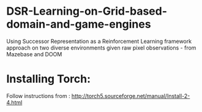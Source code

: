 # DSR-Learning-on-Grid-based-domain-and-game-engines
Using Successor Representation as a Reinforcement Learning framework approach on two diverse environments given raw pixel observations - from Mazebase and DOOM


# Installing Torch:

Follow instructions from : http://torch5.sourceforge.net/manual/Install-2-4.html
